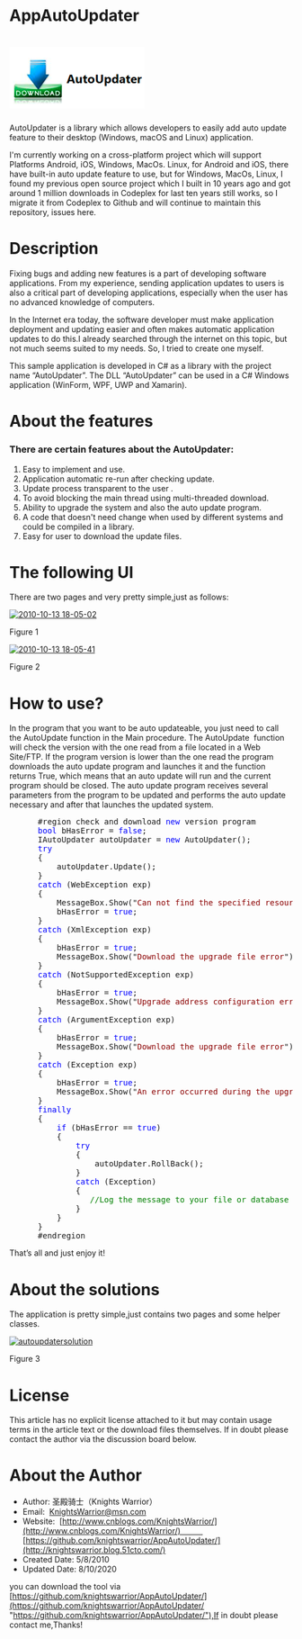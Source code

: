 # AppAutoUpdater
# ![AutoUpdater](AutoUpdater.PNG)

AutoUpdater is a library which allows developers to easily add auto update feature to their desktop (Windows, macOS and Linux) application. 

I'm currently working on a cross-platform project which will support Platforms Android, iOS, Windows, MacOs. Linux, for Android and iOS, there have built-in auto update feature to use, but for Windows, MacOs, Linux, I found my previous open source project which I built in 10 years ago and got around 1 million downloads in Codeplex for last ten years  still works, so I migrate it from Codeplex to Github and will continue to maintain this repository, issues here.

# Description

Fixing bugs and adding new features is a part of developing software applications. From my experience, sending application updates to users is also a critical part of developing applications, especially when the user has no advanced knowledge of computers. 

In the Internet era today, the software developer must make application deployment and updating easier and often makes automatic application updates to do this.I already searched through the internet on this topic, but not much seems suited to my needs. So, I tried to create one myself. 

This sample application is developed in C# as a library with the project name “AutoUpdater”. The DLL “AutoUpdater” can be used in a C# Windows application (WinForm, WPF, UWP and Xamarin).

# About the features

### There are certain features about the AutoUpdater:

1. Easy to implement and use.  
2. Application automatic re-run after checking update.  
3. Update process transparent to the user .  
4. To avoid blocking the main thread using multi-threaded download.  
5. Ability to upgrade the system and also the auto update program.  
6. A code that doesn't need change when used by different systems and could be compiled in a library.  
7. Easy for user to download the update files.

# The following UI

There are two pages and very pretty simple,just as follows:

[![2010-10-13 18-05-02](https://images.cnblogs.com/cnblogs_com/KnightsWarrior/WindowsLiveWriter/ShareaAutoUpdatertool_DFC0/2010-10-13%2018-05-02_thumb.png "2010-10-13 18-05-02")](http://images.cnblogs.com/cnblogs_com/KnightsWarrior/WindowsLiveWriter/ShareaAutoUpdatertool_DFC0/2010-10-13%2018-05-02_2.png)

Figure 1

[![2010-10-13 18-05-41](https://images.cnblogs.com/cnblogs_com/KnightsWarrior/WindowsLiveWriter/ShareaAutoUpdatertool_DFC0/2010-10-13%2018-05-41_thumb.png "2010-10-13 18-05-41")](http://images.cnblogs.com/cnblogs_com/KnightsWarrior/WindowsLiveWriter/ShareaAutoUpdatertool_DFC0/2010-10-13%2018-05-41_2.png)

Figure 2

# How to use?

In the program that you want to be auto updateable, you just need to call the AutoUpdate function in the Main procedure. The AutoUpdate  function will check the version with the one read from a file located in a Web Site/FTP. If the program version is lower than the one read the program downloads the auto update program and launches it and the function returns True, which means that an auto update will run and the current program should be closed. The auto update program receives several parameters from the program to be updated and performs the auto update necessary and after that launches the updated system.

<pre>      #region check and download <span style="color: #0000ff;">new</span> version program
      <span style="color: #0000ff;">bool</span> bHasError = <span style="color: #0000ff;">false</span>;
      IAutoUpdater autoUpdater = <span style="color: #0000ff;">new</span> AutoUpdater();
      <span style="color: #0000ff;">try</span>
      {
          autoUpdater.Update();
      }
      <span style="color: #0000ff;">catch</span> (WebException exp)
      {
          MessageBox.Show("<span style="color: #8b0000;">Can not find the specified resource</span>");
          bHasError = <span style="color: #0000ff;">true</span>;
      }
      <span style="color: #0000ff;">catch</span> (XmlException exp)
      {
          bHasError = <span style="color: #0000ff;">true</span>;
          MessageBox.Show("<span style="color: #8b0000;">Download the upgrade file error</span>");
      }
      <span style="color: #0000ff;">catch</span> (NotSupportedException exp)
      {
          bHasError = <span style="color: #0000ff;">true</span>;
          MessageBox.Show("<span style="color: #8b0000;">Upgrade address configuration error</span>");
      }
      <span style="color: #0000ff;">catch</span> (ArgumentException exp)
      {
          bHasError = <span style="color: #0000ff;">true</span>;
          MessageBox.Show("<span style="color: #8b0000;">Download the upgrade file error</span>");
      }
      <span style="color: #0000ff;">catch</span> (Exception exp)
      {
          bHasError = <span style="color: #0000ff;">true</span>;
          MessageBox.Show("<span style="color: #8b0000;">An error occurred during the upgrade process</span>");
      }
      <span style="color: #0000ff;">finally</span>
      {
          <span style="color: #0000ff;">if</span> (bHasError == <span style="color: #0000ff;">true</span>)
          {
              <span style="color: #0000ff;">try</span>
              {
                  autoUpdater.RollBack();
              }
              <span style="color: #0000ff;">catch</span> (Exception)
              {
                 <span style="color: #008000;">//Log the message to your file or database</span>
              }
          }
      }
      #endregion</pre>

That’s all and just enjoy it!

# About the solutions

The application is pretty simple,just contains two pages and some helper classes.

[![autoupdatersolution](https://images.cnblogs.com/cnblogs_com/KnightsWarrior/WindowsLiveWriter/ShareaAutoUpdatertool_DFC0/autoupdatersolution_thumb.png "autoupdatersolution")](http://images.cnblogs.com/cnblogs_com/KnightsWarrior/WindowsLiveWriter/ShareaAutoUpdatertool_DFC0/autoupdatersolution_2.png)

Figure 3

# License

This article has no explicit license attached to it but may contain usage terms in the article text or the download files themselves. If in doubt please contact the author via the discussion board below.

# About the Author

*   Author: 圣殿骑士（Knights Warrior）
*   Email:  [KnightsWarrior@msn.com](mailto:KnightsWarrior@msn.com)
*   Website:  [http://www.cnblogs.com/KnightsWarrior/](http://www.cnblogs.com/KnightsWarrior/)           [https://github.com/knightswarrior/AppAutoUpdater/](http://knightswarrior.blog.51cto.com/)
*   Created Date: 5/8/2010
*   Updated Date: 8/10/2020


you can download the tool via [https://github.com/knightswarrior/AppAutoUpdater/](https://github.com/knightswarrior/AppAutoUpdater/ "https://github.com/knightswarrior/AppAutoUpdater/"),If in doubt please contact me,Thanks!

</div>
